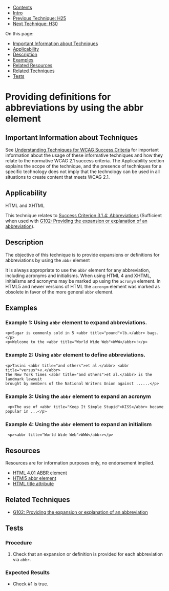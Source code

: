 -   [Contents](https://www.w3.org/WAI/WCAG21/Techniques/#techniques "Table of Contents")
-   [Intro](https://www.w3.org/WAI/WCAG21/Techniques/#introduction "Introduction to Techniques")
-   [Previous Technique: H25](H25)
-   [Next Technique: H30](H30)

On this page:

-   [Important Information about Techniques](#important-information)
-   [Applicability](#applicability)
-   [Description](#description)
-   [Examples](#examples)
-   [Related Resources](#resources)
-   [Related Techniques](#related)
-   [Tests](#tests)

Providing definitions for abbreviations by using the abbr element
=================================================================

Important Information about Techniques
--------------------------------------

See [Understanding Techniques for WCAG Success Criteria](https://www.w3.org/WAI/WCAG21/Understanding/understanding-techniques) for important information about the usage of these informative techniques and how they relate to the normative WCAG 2.1 success criteria. The Applicability section explains the scope of the technique, and the presence of techniques for a specific technology does not imply that the technology can be used in all situations to create content that meets WCAG 2.1.

Applicability
-------------

HTML and XHTML

This technique relates to [Success Criterion 3.1.4: Abbreviations](https://www.w3.org/WAI/WCAG21/Understanding/abbreviations) (Sufficient when used with [G102: Providing the expansion or explanation of an abbreviation](../general/G102)).

Description
-----------

The objective of this technique is to provide expansions or definitions for abbreviations by using the `abbr` element

It is always appropriate to use the `abbr` element for any abbreviation, including acronyms and initialisms. When using HTML 4 and XHTML, initialisms and acronyms may be marked up using the `acronym` element. In HTML5 and newer versions of HTML the `acronym` element was marked as obsolete in favor of the more general `abbr` element.

Examples
--------

### Example 1: Using `abbr` element to expand abbreviations.

    <p>Sugar is commonly sold in 5 <abbr title="pound">lb.</abbr> bags.</p>
    <p>Welcome to the <abbr title="World Wide Web">WWW</abbr>!</p>              

### Example 2: Using `abbr` element to define abbreviations.

    <p>Tasini <abbr title="and others">et al.</abbr> <abbr title="versus">v.</abbr>
    The New York Times <abbr title="and others">et al.</abbr> is the landmark lawsuit 
    brought by members of the National Writers Union against ......</p>  

### Example 3: Using the `abbr` element to expand an acronym

     <p>The use of <abbr title="Keep It Simple Stupid">KISS</abbr> became popular in ...</p>        
                

### Example 4: Using the `abbr` element to expand an initialism

     <p><abbr title="World Wide Web">WWW</abbr></p>

Resources
---------

Resources are for information purposes only, no endorsement implied.

-   [HTML 4.01 ABBR element](https://www.w3.org/TR/html401/struct/text.html#edef-ABBR)
-   [HTMl5 abbr element](https://www.w3.org/TR/html5/textlevel-semantics.html#the-abbr-element)
-   [HTML title attribute](https://www.paciellogroup.com/blog/2010/11/using-the-html-title-attribute/)

Related Techniques
------------------

-   [G102: Providing the expansion or explanation of an abbreviation](https://www.w3.org/WAI/WCAG21/Techniques/general/G102)

Tests
-----

### Procedure

1.  Check that an expansion or definition is provided for each abbreviation via `abbr`.

### Expected Results

-   Check \#1 is true.
